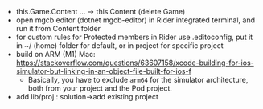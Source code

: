 - this.Game.Content ... -> this.Content (delete Game)
- open mgcb editor (dotnet mgcb-editor) in Rider integrated terminal, and run it from Content folder
- for custom rules for Protected members in Rider use .editoconfig, put it in ~/ (home) folder for default, or in project for specific project
- build on ARM (M1) Mac: https://stackoverflow.com/questions/63607158/xcode-building-for-ios-simulator-but-linking-in-an-object-file-built-for-ios-f 
	- Basically, you have to exclude `arm64` for the simulator architecture, both from your project and the Pod project.
- add lib/proj : solution->add existing project